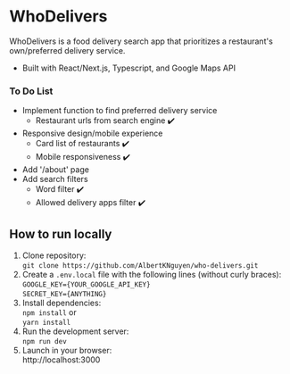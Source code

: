 # WhoDelivers

WhoDelivers is a food delivery search app that prioritizes a restaurant's own/preferred delivery service.

  - Built with React/Next.js, Typescript, and Google Maps API

### To Do List

  - Implement function to find preferred delivery service
    - Restaurant urls from search engine ✔️
  - Responsive design/mobile experience
    - Card list of restaurants ✔️
    - Mobile responsiveness ✔️
  - Add '/about' page
  - Add search filters
    - Word filter ✔️
    - Allowed delivery apps filter ✔️

## How to run locally
1. Clone repository:  
```git clone https://github.com/AlbertKNguyen/who-delivers.git```
2. Create a ```.env.local``` file with the following lines (without curly braces):   
```GOOGLE_KEY={YOUR_GOOGLE_API_KEY}```   
```SECRET_KEY={ANYTHING}```
3. Install dependencies:  
```npm install``` or  
```yarn install```   
3. Run the development server:  
```npm run dev```  
4. Launch in your browser:  
http://localhost:3000

